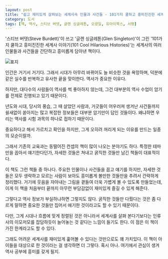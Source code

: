 ```yaml
---
layout: post
title: "쉽고 재미있게 살펴보는 세계사속 인물과 사건들 - 101가지 쿨하고 흥미진진한 세계사 이야기"
category: 도서
tags: [책, 역사, 스티브 버뎃, 글렌 싱글레톤, 오광일, 유아이북스, 서평]
---
```


'스티브 버뎃(Steve Burdett)'이 쓰고
'글렌 싱글레톤(Glen Singleton)'이 그린
'101가지 쿨하고 흥미진진한 세계사 이야기(101 Cool Hilarious Histories)'는
세계사의 여러 인물들과 사건들을 간단하고 흥미롭게 담아낸 책이다.

![표지](https://images2.imgbox.com/01/61/6xoxTuf2_o.jpg)

인간은 거기서 거기다.
그래서 시대가 아무리 바뀌어도 늘 비슷한 것을 욕망하며,
덕분에 같은 실수를 반복하고 유사한 끝을 맞이한다.
역사가 중요한 이유다.

하지만, 대다수의 사람들이 역사를 썩 좋아하지 않는데,
그건 대부분의 역사 수업이 암기를 전제로 진행되고 있기 때문이다.

년도와 시대, 당시의 풍습, 그 때 살았던 사람과, 거긋들이 어우러져 생겨난 사건들까지
쉴새없이 쏟아지는 많고 복잡한 정보들은 대부분 암기만이 답인 것들이다.
왜냐하면 우리는 역사를 시험 과목의 하나로 접하기 때문이다.

중요하다고 해서 가르치고 확인을 하지만,
그게 오히려 꺼리게 되는 이유를 만드는 일종의 모순이랄까.

그래서 기존의 교육과는 동떨어진 컨셉의 책이 많이 나오는 분야기도 하다.
특정한 테마만을 꼽아서 얘기한다던가,
자세한 것들은 쳐내고 굵직한 것들만 남긴 책들이 대표적이다.

이 책도 그런 책들 중 하나다.
주요한 인물이나 사건들을 꼽고 얘기를 하지만,
자세한 것들은 모두 생략하고
모르는 사람이 보아도 흥미롭게 볼만한 것들만을 추려서 간략하게 정리했다.
거기에 웃음을 자아내는 그림을 곁들여 더욱 가볍게 볼 수 있도록 만들었는데,
이게 이 책을 처음부터 끝까지 아무런 부담감없이 재미있게 즐길 수 있게 해준다.

그렇다고 역사 정보가 부실하냐하면 그렇지도 않다.
굵직한 것들만 다뤘다는 것은 좀 다르게 말하면 중요한 것들만 집어서 애기한 것이라고도 할 수 있기 때문이다.

다만, 그게 시대나 흐름에 맞게 정렬된 것은 아니라서
세계사를 살펴 본다기보다는 인류사의 이모저모를
잡담하듯이 늘어놓는 것 같다는 느낌이 들기도 한다.
이 점은 이 책이 가진 한계라고도 할 수 있다.

그래도 어려운 세계사를 재미있게 훑어볼 수 있다는 것만으로도 꽤 가치있다.
이 책이 아이들을 대상으로 한 것이라는 걸 생각하면 더 그렇다.
혹시 아나. 여기에서 관심이 생겨 역사 공부에 흥미를 갖게 될지.
